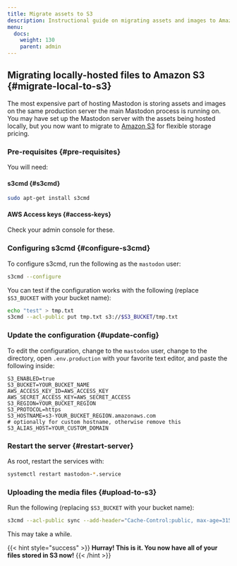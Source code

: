 ```yaml
---
title: Migrate assets to S3
description: Instructional guide on migrating assets and images to Amazon S3 during production.
menu:
  docs:
    weight: 130
    parent: admin
---
```


## Migrating locally-hosted files to Amazon S3 {#migrate-local-to-s3}

The most expensive part of hosting Mastodon is storing assets and images on the same production server the main Mastodon process is running on. You may have set up the Mastodon server with the assets being hosted locally, but you now want to migrate to [Amazon S3](https://aws.amazon.com/) for flexible storage pricing.

### Pre-requisites {#pre-requisites}

You will need:

#### s3cmd {#s3cmd}

```bash
sudo apt-get install s3cmd
```

#### AWS Access keys {#access-keys}

Check your admin console for these.

### Configuring s3cmd {#configure-s3cmd}

To configure s3cmd, run the following as the `mastodon` user:

```bash
s3cmd --configure
```

You can test if the configuration works with the following (replace `$S3_BUCKET` with your bucket name):

```bash
echo "test" > tmp.txt
s3cmd --acl-public put tmp.txt s3://$S3_BUCKET/tmp.txt
```

### Update the configuration {#update-config}

To edit the configuration, change to the `mastodon` user, change to the directory, open `.env.production` with your favorite text editor, and paste the following inside:

```env
S3_ENABLED=true
S3_BUCKET=YOUR_BUCKET_NAME
AWS_ACCESS_KEY_ID=AWS_ACCESS_KEY
AWS_SECRET_ACCESS_KEY=AWS_SECRET_ACCESS
S3_REGION=YOUR_BUCKET_REGION
S3_PROTOCOL=https
S3_HOSTNAME=s3-YOUR_BUCKET_REGION.amazonaws.com
# optionally for custom hostname, otherwise remove this
S3_ALIAS_HOST=YOUR_CUSTOM_DOMAIN
```

### Restart the server {#restart-server}

As root, restart the services with:

```bash
systemctl restart mastodon-*.service
```

### Uploading the media files {#upload-to-s3}

Run the following (replacing `$S3_BUCKET` with your bucket name):

```bash
s3cmd --acl-public sync --add-header="Cache-Control:public, max-age=315576000, immutable" public/system/ s3://$S3_BUCKET
```

This may take a while.

{{< hint style="success" >}}
**Hurray! This is it. You now have all of your files stored in S3 now!**
{{< /hint >}}
